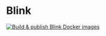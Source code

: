 # Blink
[![Build & publish Blink Docker images](https://github.com/EpicOfficer/Blink3/actions/workflows/docker-image.yml/badge.svg?branch=main)](https://github.com/EpicOfficer/Blink3/actions/workflows/docker-image.yml)
